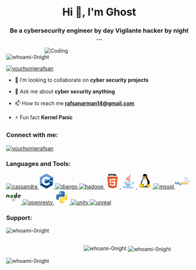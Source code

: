 <h1 align="center">Hi 👋, I'm Ghost</h1>
<h3 align="center">Be a cybersecurity engineer by day Vigilante hacker by night ...</h3>
<img align="right" alt="Coding" width="400" src="https://i.pinimg.com/originals/f1/ed/a4/f1eda4768df8d8135c779772f2833e88.gif">
<p align="left"> <img src="https://komarev.com/ghpvc/?username=whoami-0night&label=Profile%20views&color=0e75b6&style=flat" alt="whoami-0night" /> </p>

<p align="left"> <a href="https://twitter.com/yourhomierafsan" target="blank"><img src="https://img.shields.io/twitter/follow/yourhomierafsan?logo=twitter&style=for-the-badge" alt="yourhomierafsan" /></a> </p>

- 👯 I’m looking to collaborate on **cyber security projects**

- 💬 Ask me about **cyber security anything**

- 📫 How to reach me **rafsanarman14@gmail.com**

- ⚡ Fun fact **Kernel Panic**

<h3 align="left">Connect with me:</h3>
<p align="left">
<a href="https://twitter.com/yourhomierafsan" target="blank"><img align="center" src="https://raw.githubusercontent.com/rahuldkjain/github-profile-readme-generator/master/src/images/icons/Social/twitter.svg" alt="yourhomierafsan" height="30" width="40" /></a>
</p>

<h3 align="left">Languages and Tools:</h3>
<p align="left"> <a href="https://cassandra.apache.org/" target="_blank" rel="noreferrer"> <img src="https://www.vectorlogo.zone/logos/apache_cassandra/apache_cassandra-icon.svg" alt="cassandra" width="40" height="40"/> </a> <a href="https://www.w3schools.com/cpp/" target="_blank" rel="noreferrer"> <img src="https://raw.githubusercontent.com/devicons/devicon/master/icons/cplusplus/cplusplus-original.svg" alt="cplusplus" width="40" height="40"/> </a> <a href="https://www.djangoproject.com/" target="_blank" rel="noreferrer"> <img src="https://cdn.worldvectorlogo.com/logos/django.svg" alt="django" width="40" height="40"/> </a> <a href="https://hadoop.apache.org/" target="_blank" rel="noreferrer"> <img src="https://www.vectorlogo.zone/logos/apache_hadoop/apache_hadoop-icon.svg" alt="hadoop" width="40" height="40"/> </a> <a href="https://www.w3.org/html/" target="_blank" rel="noreferrer"> <img src="https://raw.githubusercontent.com/devicons/devicon/master/icons/html5/html5-original-wordmark.svg" alt="html5" width="40" height="40"/> </a> <a href="https://www.java.com" target="_blank" rel="noreferrer"> <img src="https://raw.githubusercontent.com/devicons/devicon/master/icons/java/java-original.svg" alt="java" width="40" height="40"/> </a> <a href="https://www.linux.org/" target="_blank" rel="noreferrer"> <img src="https://raw.githubusercontent.com/devicons/devicon/master/icons/linux/linux-original.svg" alt="linux" width="40" height="40"/> </a> <a href="https://www.microsoft.com/en-us/sql-server" target="_blank" rel="noreferrer"> <img src="https://www.svgrepo.com/show/303229/microsoft-sql-server-logo.svg" alt="mssql" width="40" height="40"/> </a> <a href="https://www.mysql.com/" target="_blank" rel="noreferrer"> <img src="https://raw.githubusercontent.com/devicons/devicon/master/icons/mysql/mysql-original-wordmark.svg" alt="mysql" width="40" height="40"/> </a> <a href="https://nodejs.org" target="_blank" rel="noreferrer"> <img src="https://raw.githubusercontent.com/devicons/devicon/master/icons/nodejs/nodejs-original-wordmark.svg" alt="nodejs" width="40" height="40"/> </a> <a href="https://openresty.org/" target="_blank" rel="noreferrer"> <img src="https://openresty.org/images/logo.png" alt="openresty" width="40" height="40"/> </a> <a href="https://www.python.org" target="_blank" rel="noreferrer"> <img src="https://raw.githubusercontent.com/devicons/devicon/master/icons/python/python-original.svg" alt="python" width="40" height="40"/> </a> <a href="https://unity.com/" target="_blank" rel="noreferrer"> <img src="https://www.vectorlogo.zone/logos/unity3d/unity3d-icon.svg" alt="unity" width="40" height="40"/> </a> <a href="https://unrealengine.com/" target="_blank" rel="noreferrer"> <img src="https://raw.githubusercontent.com/kenangundogan/fontisto/036b7eca71aab1bef8e6a0518f7329f13ed62f6b/icons/svg/brand/unreal-engine.svg" alt="unreal" width="40" height="40"/> </a> </p>

<h3 align="left">Support:</h3>
<p><a href="https://www.buymeacoffee.com/whoami-0night"> <img align="left" src="https://cdn.buymeacoffee.com/buttons/v2/default-yellow.png" height="50" width="210" alt="whoami-0night" /></a></p><br><br>

<p><img align="left" src="https://github-readme-stats.vercel.app/api/top-langs?username=whoami-0night&show_icons=true&locale=en&layout=compact" alt="whoami-0night" /></p>

<p>&nbsp;<img align="center" src="https://github-readme-stats.vercel.app/api?username=whoami-0night&show_icons=true&locale=en" alt="whoami-0night" /></p>

<p><img align="center" src="https://github-readme-streak-stats.herokuapp.com/?user=whoami-0night&" alt="whoami-0night" /></p>
